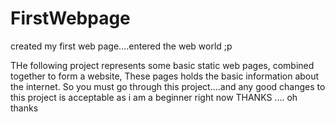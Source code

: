 # FirstWebpage
created my first web page....entered the web world ;p

THe following project represents some basic static web pages,
combined together to form a website, These pages holds the basic 
information about the internet.
So you must go through this project....and any good changes 
to this project is acceptable as i am a beginner right now
THANKS ....
oh thanks
